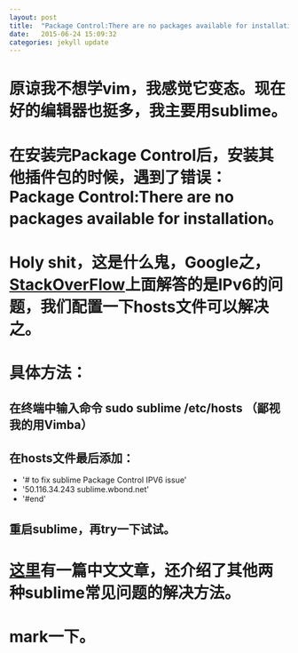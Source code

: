```yaml
---
layout: post
title:  "Package Control:There are no packages available for installation的解决方法"
date:   2015-06-24 15:09:32
categories: jekyll update
---
```


# 原谅我不想学vim，我感觉它变态。现在好的编辑器也挺多，我主要用sublime。


# 在安装完Package Control后，安装其他插件包的时候，遇到了错误：Package Control:There are no packages available for installation。 


# Holy shit，这是什么鬼，Google之，[StackOverFlow](http://stackoverflow.com/questions/25105139/sublime-text-2-there-are-no-packages-available-for-installation)上面解答的是IPv6的问题，我们配置一下hosts文件可以解决之。


# 具体方法：
## 在终端中输入命令 sudo sublime /etc/hosts  （鄙视我的用Vimba）
## 在hosts文件最后添加：   
- '# to fix sublime Package Control IPV6 issue'        
- '50.116.34.243 sublime.wbond.net'     
- '#end'      
## 重启sublime，再try一下试试。


# [这里](http://blog.csdn.net/freshlover/article/details/44261229)有一篇中文文章，还介绍了其他两种sublime常见问题的解决方法。


# mark一下。